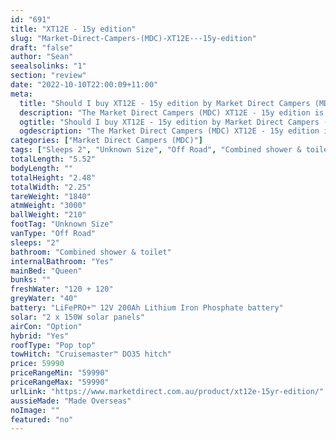 ```yaml
---
id: "691"
title: "XT12E - 15y edition"
slug: "Market-Direct-Campers-(MDC)-XT12E---15y-edition"
draft: "false"
author: "Sean"
seealsolinks: "1"
section: "review"
date: "2022-10-10T22:00:09+11:00"
meta:
  title: "Should I buy XT12E - 15y edition by Market Direct Campers (MDC)?"
  description: "The Market Direct Campers (MDC) XT12E - 15y edition is classed as Off Road, and sleeps 2 people. It is Made Overseas and comes in at Unknown Size. It generally has Combined shower & toilet."
  ogtitle: "Should I buy XT12E - 15y edition by Market Direct Campers (MDC)?"
  ogdescription: "The Market Direct Campers (MDC) XT12E - 15y edition is classed as Off Road, and sleeps 2 people. It is Made Overseas and comes in at Unknown Size. It generally has Combined shower & toilet."
categories: ["Market Direct Campers (MDC)"]
tags: ["Sleeps 2", "Unknown Size", "Off Road", "Combined shower & toilet", "Pop top", "50 - 60k", "Made Overseas"]
totalLength: "5.52"
bodyLength: ""
totalHeight: "2.48"
totalWidth: "2.25"
tareWeight: "1840"
atmWeight: "3000"
ballWeight: "210"
footTag: "Unknown Size"
vanType: "Off Road"
sleeps: "2"
bathroom: "Combined shower & toilet"
internalBathroom: "Yes"
mainBed: "Queen"
bunks: ""
freshWater: "120 + 120"
greyWater: "40"
battery: "LiFePRO+™ 12V 200Ah Lithium Iron Phosphate battery"
solar: "2 x 150W solar panels"
airCon: "Option"
hybrid: "Yes"
roofType: "Pop top"
towHitch: "Cruisemaster™ DO35 hitch"
price: 59990
priceRangeMin: "59990"
priceRangeMax: "59990"
urlLink: "https://www.marketdirect.com.au/product/xt12e-15yr-edition/"
aussieMade: "Made Overseas"
noImage: ""
featured: "no"
---
```

